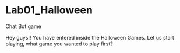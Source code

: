 # Lab01_Halloween
Chat Bot game

Hey guys!! You have entered inside the Halloween Games.
Let us start playing, what game you wanted to play first?
